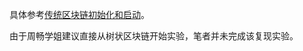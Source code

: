 具体参考[传统区块链初始化和启动](https://little-grouse-686.notion.site/f11a3c2549d34cd58225d6e71a2ad6ca)。

由于周畅学姐建议直接从树状区块链开始实验，笔者并未完成该复现实验。